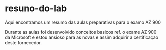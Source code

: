 # resuno-do-lab
Aqui encontramos um resumo das aulas preparativas para o examo AZ 900

Durante as aulas foi desenvolvido conceitos basicos ref. o exame AZ 900 da Microsoft e estou ansioso para as novas e assim adquirir a certificaçao deste fornecedor.
